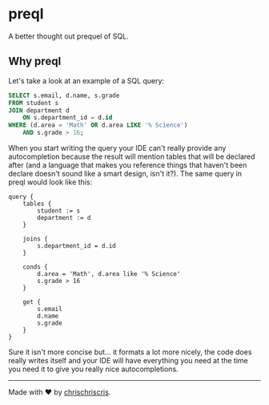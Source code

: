 # preql

A better thought out prequel of SQL.

## Why preql

Let's take a look at an example of a SQL query:

```sql
SELECT s.email, d.name, s.grade
FROM student s
JOIN department d
    ON s.department_id = d.id
WHERE (d.area = 'Math' OR d.area LIKE '% Science')
    AND s.grade > 16;
```

When you start writing the query your IDE can't really provide any autocompletion
because the result will mention tables that will be declared after (and a language
that makes you reference things that haven't been declare doesn't sound like a
smart design, isn't it?). The same query in preql would look like this:

```preql
query {
    tables {
        student := s
        department := d
    }

    joins {
        s.department_id = d.id
    }

    conds {
        d.area = 'Math', d.area like '% Science'
        s.grade > 16
    }

    get {
        s.email
        d.name
        s.grade
    }
}
```

Sure it isn't more concise but... it formats a lot more nicely, the code does really
writes itself and your IDE will have everything you need at the time you need it
to give you really nice autocompletions.

------
Made with :heart: by [chrischriscris](github.com/chrischriscris).
